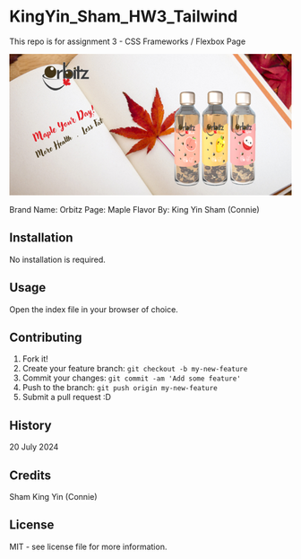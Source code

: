 # KingYin_Sham_HW3_Tailwind
This repo is for assignment 3 - CSS Frameworks / Flexbox Page

![Orbitz](images/Orbitz-HeroImage_700.png)

Brand Name: Orbitz
Page: Maple Flavor
By: King Yin Sham (Connie)

## Installation

No installation is required.

## Usage

Open the index file in your browser of choice.

## Contributing

1. Fork it!
2. Create your feature branch: `git checkout -b my-new-feature`
3. Commit your changes: `git commit -am 'Add some feature'`
4. Push to the branch: `git push origin my-new-feature`
5. Submit a pull request :D

## History

20 July 2024

## Credits

Sham King Yin (Connie)

## License

MIT - see license file for more information.